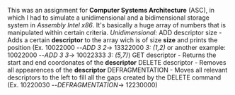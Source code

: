 This was an assignment for **Computer Systems Architecture** (ASC), in which I had to simulate a unidimensional and a bidimensional storage system in *Assembly Intel x86*. It's basically a huge array of numbers that is manipulated within certain criteria.
*Unidimensional:*
ADD descriptor size - Adds a certain **descriptor** to the array wich is of size **size** and prints the position (Ex. 10022000 --*ADD 3 2*-> 13322000 *3: (1,2)* or another example: 10022000 --*ADD 3 3*-> 10022333 *3: (5,7)*)
GET descriptor - Returns the start and end coordonates of the **descriptor** 
DELETE descriptor - Removes all appearences of the **descriptor** 
DEFRAGMENTATION - Moves all relevant descriptors to the left to fill all the gaps created by the DELETE command (Ex. 10220030 --*DEFRAGMENTATION*-> 12230000)
